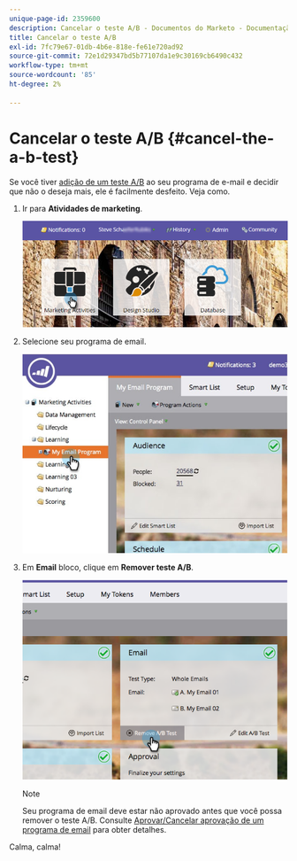 ```yaml
---
unique-page-id: 2359600
description: Cancelar o teste A/B - Documentos do Marketo - Documentação do produto
title: Cancelar o teste A/B
exl-id: 7fc79e67-01db-4b6e-818e-fe61e720ad92
source-git-commit: 72e1d29347bd5b77107da1e9c30169cb6490c432
workflow-type: tm+mt
source-wordcount: '85'
ht-degree: 2%

---
```


# Cancelar o teste A/B {#cancel-the-a-b-test}

Se você tiver  [adição de um teste A/B](/help/marketo/product-docs/email-marketing/email-programs/email-program-actions/email-test-a-b-test/add-an-a-b-test.md) ao seu programa de e-mail e decidir que não o deseja mais, ele é facilmente desfeito. Veja como.

1. Ir para **Atividades de marketing**.

   ![](assets/login-marketing-activities-1.png)

1. Selecione seu programa de email.

   ![](assets/selectemailprogram-1.jpg)

1. Em **Email** bloco, clique em **Remover teste A/B**.

   ![](assets/image2015-5-6-14-3a27-3a58.png)

   >[!NOTE]
   >
   >Seu programa de email deve estar não aprovado antes que você possa remover o teste A/B. Consulte [Aprovar/Cancelar aprovação de um programa de email](/help/marketo/product-docs/email-marketing/email-programs/email-program-actions/approve-unapprove-an-email-program.md) para obter detalhes.

Calma, calma!
